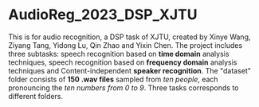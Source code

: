 # AudioReg_2023_DSP_XJTU
This is for audio recognition, a DSP task of XJTU, created by Xinye Wang, Ziyang Tang, Yidong Lu, Qin Zhao and Yixin Chen.
The project includes three subtasks: speech recognition based on **time domain** analysis techniques, speech recognition based on **frequency domain** analysis techniques and Content-independent **speaker recognition**.
The "dataset" folder consists of **150 .wav files** sampled from _ten people_, each pronouncing the _ten numbers from 0 to 9_.
Three tasks corresponds to different folders.
